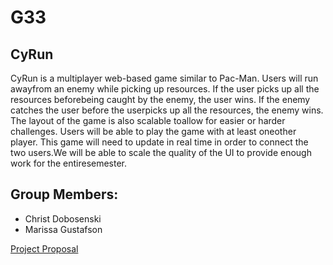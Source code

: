 # G33
## CyRun
CyRun is a multiplayer web-based game similar to Pac-Man. Users will run awayfrom an enemy while picking up resources. If the user picks up all the resources beforebeing caught by the enemy, the user wins. If the enemy catches the user before the userpicks up all the resources, the enemy wins. The layout of the game is also scalable toallow for easier or harder challenges. Users will be able to play the game with at least oneother player. This game will need to update in real time in order to connect the two users.We will be able to scale the quality of the UI to provide enough work for the entiresemester.

## Group Members:
* Christ Dobosenski
* Marissa Gustafson

[Project Proposal](https://canvas.iastate.edu/groups/136795/files?preview=12465189)
